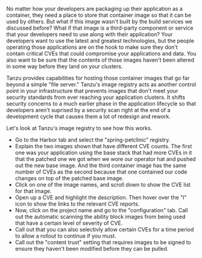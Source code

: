 No matter how your developers are packaging up their application as a container, they need a place to store that container image so that it can be used by others.  But what if this image wasn't built by the build services we discussed before?  What if that image is a third-party component or service that your developers need to use along with their application?  Your developers want to use the latest and greatest technologies, but the people operating those applications are on the hook to make sure they don't contain critical CVEs that could compromise your applications and data.  You also want to be sure that the contents of those images haven't been altered in some way before they land on your clusters.

Tanzu provides capabilities for hosting those container images that go far beyond a simple "file server."  Tanzu's image registry acts as another control point in your infrastructure that prevents images that don't meet your security standards from ever reaching your application clusters.  It shifts security concerns to a much earlier phase in the application lifecycle so that developers aren't suprised by a security scan right at the end of a development cycle that causes them a lot of redesign and rework.

Let's look at Tanzu's image registry to see how this works.

* Go to the Harbor tab and select the "spring-petclinic" registry.
* Explain the two images shown that have different CVE counts.  The first one was your application using the base stack that had more CVEs in it that the patched one we got when we wore our operator hat and pushed out the new base image.  And the third container image has the same number of CVEs as the second because that one contained our code changes on top of the patched base image.
* Click on one of the image names, and scroll down to show the CVE list for that image.
* Open up a CVE and highlight the description.  Then hover over the "I" icon to show the links to the relevant CVE reports.
* Now, click on the project name and go to the "configuration" tab.  Call out the automatic scanning the ability block images from being used that have a certain level of severity of CVE.
* Call out that you can also selectivly allow certain CVEs for a time period to allow a rollout to continue if you must.
* Call out the "content trust" setting that requires images to be signed to ensure they haven't been modified before they can be pulled.